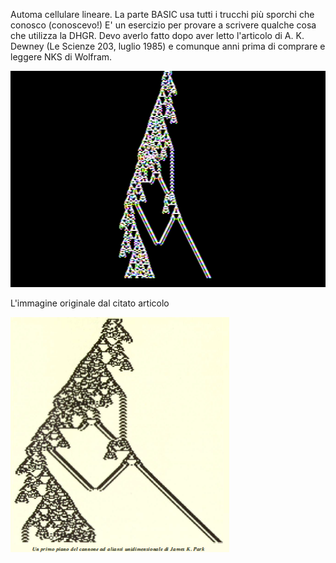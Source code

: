 Automa cellulare lineare. La parte BASIC usa tutti i trucchi più sporchi che conosco (conoscevo!)
E' un esercizio per provare a scrivere qualche cosa che utilizza la DHGR.
Devo averlo fatto dopo aver letto l'articolo di A. K. Dewney (Le Scienze 203, luglio 1985) e comunque anni prima
di comprare e leggere NKS di Wolfram.

![Automa](https://github.com/MarcoVerpelli/Sorgenti-Apple-II/blob/master/Assembly/Automa/Automa.png)

L'immagine originale dal citato articolo

![Originale](https://github.com/MarcoVerpelli/Sorgenti-Apple-II/blob/master/Assembly/Automa/Originale.png)
